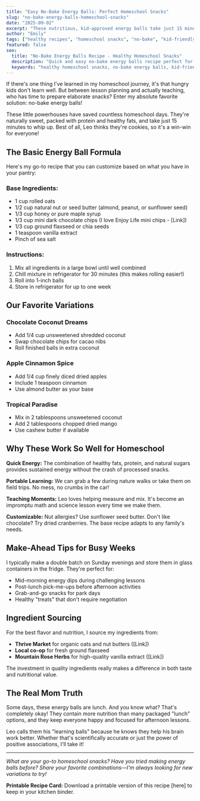 ```yaml
---
title: "Easy No-Bake Energy Balls: Perfect Homeschool Snacks"
slug: "no-bake-energy-balls-homeschool-snacks"
date: "2025-09-02"
excerpt: "These nutritious, kid-approved energy balls take just 15 minutes to make and provide sustained energy for busy homeschool days. Plus, they're naturally sweetened and packed with wholesome ingredients!"
author: "Emily"
tags: ["healthy recipes", "homeschool snacks", "no-bake", "kid-friendly", "natural ingredients"]
featured: false
seo:
  title: "No-Bake Energy Balls Recipe - Healthy Homeschool Snacks"
  description: "Quick and easy no-bake energy balls recipe perfect for homeschool families. Naturally sweetened, nutritious, and kid-approved snacks ready in 15 minutes."
  keywords: "healthy homeschool snacks, no-bake energy balls, kid-friendly recipes, natural snacks"
---
```


If there's one thing I've learned in my homeschool journey, it's that hungry kids don't learn well. But between lesson planning and actually teaching, who has time to prepare elaborate snacks? Enter my absolute favorite solution: no-bake energy balls!

These little powerhouses have saved countless homeschool days. They're naturally sweet, packed with protein and healthy fats, and take just 15 minutes to whip up. Best of all, Leo thinks they're cookies, so it's a win-win for everyone!

## The Basic Energy Ball Formula

Here's my go-to recipe that you can customize based on what you have in your pantry:

### Base Ingredients:
- 1 cup rolled oats
- 1/2 cup natural nut or seed butter (almond, peanut, or sunflower seed)
- 1/3 cup honey or pure maple syrup
- 1/3 cup mini dark chocolate chips (I love Enjoy Life mini chips - [Link])
- 1/3 cup ground flaxseed or chia seeds
- 1 teaspoon vanilla extract
- Pinch of sea salt

### Instructions:
1. Mix all ingredients in a large bowl until well combined
2. Chill mixture in refrigerator for 30 minutes (this makes rolling easier!)
3. Roll into 1-inch balls
4. Store in refrigerator for up to one week

## Our Favorite Variations

### Chocolate Coconut Dreams
- Add 1/4 cup unsweetened shredded coconut
- Swap chocolate chips for cacao nibs
- Roll finished balls in extra coconut

### Apple Cinnamon Spice
- Add 1/4 cup finely diced dried apples
- Include 1 teaspoon cinnamon
- Use almond butter as your base

### Tropical Paradise
- Mix in 2 tablespoons unsweetened coconut
- Add 2 tablespoons chopped dried mango
- Use cashew butter if available

## Why These Work So Well for Homeschool

**Quick Energy:** The combination of healthy fats, protein, and natural sugars provides sustained energy without the crash of processed snacks.

**Portable Learning:** We can grab a few during nature walks or take them on field trips. No mess, no crumbs in the car!

**Teaching Moments:** Leo loves helping measure and mix. It's become an impromptu math and science lesson every time we make them.

**Customizable:** Nut allergies? Use sunflower seed butter. Don't like chocolate? Try dried cranberries. The base recipe adapts to any family's needs.

## Make-Ahead Tips for Busy Weeks

I typically make a double batch on Sunday evenings and store them in glass containers in the fridge. They're perfect for:

- Mid-morning energy dips during challenging lessons
- Post-lunch pick-me-ups before afternoon activities  
- Grab-and-go snacks for park days
- Healthy "treats" that don't require negotiation

## Ingredient Sourcing

For the best flavor and nutrition, I source my ingredients from:

- **Thrive Market** for organic oats and nut butters ([Link])
- **Local co-op** for fresh ground flaxseed
- **Mountain Rose Herbs** for high-quality vanilla extract ([Link])

The investment in quality ingredients really makes a difference in both taste and nutritional value.

## The Real Mom Truth

Some days, these energy balls are lunch. And you know what? That's completely okay! They contain more nutrition than many packaged "lunch" options, and they keep everyone happy and focused for afternoon lessons.

Leo calls them his "learning balls" because he knows they help his brain work better. Whether that's scientifically accurate or just the power of positive associations, I'll take it!

---

*What are your go-to homeschool snacks? Have you tried making energy balls before? Share your favorite combinations—I'm always looking for new variations to try!*

**Printable Recipe Card:** Download a printable version of this recipe [here] to keep in your kitchen binder.
